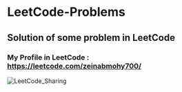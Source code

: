 # LeetCode-Problems
## Solution of some problem in LeetCode
### My Profile in LeetCode : https://leetcode.com/zeinabmohy700/
![LeetCode_Sharing](https://user-images.githubusercontent.com/95243799/210258122-0d69b947-620a-4c58-b2a9-99848ad4a21f.png)
